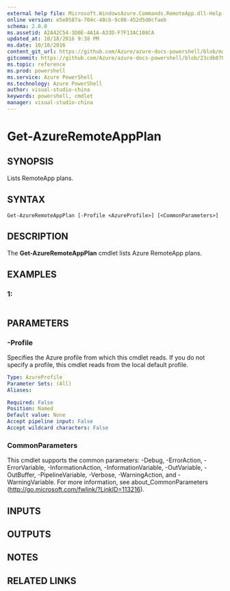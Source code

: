 ```yaml
---
external help file: Microsoft.WindowsAzure.Commands.RemoteApp.dll-Help.xml
online version: e5e8587a-704c-48cb-9c08-452d5d0cfaeb
schema: 2.0.0
ms.assetid: A2A42C54-3D0E-4A1A-A33D-F7F13AC108CA
updated_at: 10/18/2016 9:38 PM
ms.date: 10/18/2016
content_git_url: https://github.com/Azure/azure-docs-powershell/blob/master/azureps-cmdlets-docs/ServiceManagement/Azure.RemoteApp/v0.9.8/Get-AzureRemoteAppPlan.md
gitcommit: https://github.com/Azure/azure-docs-powershell/blob/23cdb8705d4ab9807c0e21b238f3b134a7d49c7d/azureps-cmdlets-docs/ServiceManagement/Azure.RemoteApp/v0.9.8/Get-AzureRemoteAppPlan.md
ms.topic: reference
ms.prod: powershell
ms.service: Azure PowerShell
ms.technology: Azure PowerShell
author: visual-studio-china
keywords: powershell, cmdlet
manager: visual-studio-china
---
```


# Get-AzureRemoteAppPlan

## SYNOPSIS
Lists RemoteApp plans.

## SYNTAX

```
Get-AzureRemoteAppPlan [-Profile <AzureProfile>] [<CommonParameters>]
```

## DESCRIPTION
The **Get-AzureRemoteAppPlan** cmdlet lists Azure RemoteApp plans.

## EXAMPLES

### 1:
```

```

## PARAMETERS

### -Profile
Specifies the Azure profile from which this cmdlet reads.
If you do not specify a profile, this cmdlet reads from the local default profile.

```yaml
Type: AzureProfile
Parameter Sets: (All)
Aliases: 

Required: False
Position: Named
Default value: None
Accept pipeline input: False
Accept wildcard characters: False
```

### CommonParameters
This cmdlet supports the common parameters: -Debug, -ErrorAction, -ErrorVariable, -InformationAction, -InformationVariable, -OutVariable, -OutBuffer, -PipelineVariable, -Verbose, -WarningAction, and -WarningVariable. For more information, see about_CommonParameters (http://go.microsoft.com/fwlink/?LinkID=113216).

## INPUTS

## OUTPUTS

## NOTES

## RELATED LINKS


